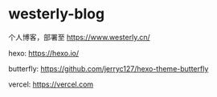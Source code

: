 # westerly-blog

个人博客，部署至 https://www.westerly.cn/



hexo: https://hexo.io/

butterfly: https://github.com/jerryc127/hexo-theme-butterfly

vercel: https://vercel.com